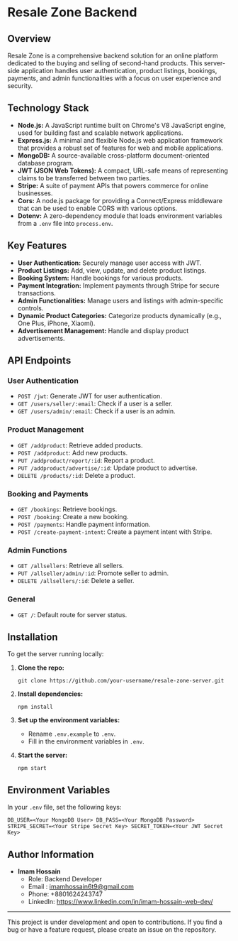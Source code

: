 
# Resale Zone Backend

## Overview

Resale Zone is a comprehensive backend solution for an online platform dedicated to the buying and selling of second-hand products. This server-side application handles user authentication, product listings, bookings, payments, and admin functionalities with a focus on user experience and security.

## Technology Stack

-   **Node.js:** A JavaScript runtime built on Chrome's V8 JavaScript engine, used for building fast and scalable network applications.
-   **Express.js:** A minimal and flexible Node.js web application framework that provides a robust set of features for web and mobile applications.
-   **MongoDB:** A source-available cross-platform document-oriented database program.
-   **JWT (JSON Web Tokens):** A compact, URL-safe means of representing claims to be transferred between two parties.
-   **Stripe:** A suite of payment APIs that powers commerce for online businesses.
-   **Cors:** A node.js package for providing a Connect/Express middleware that can be used to enable CORS with various options.
-   **Dotenv:** A zero-dependency module that loads environment variables from a `.env` file into `process.env`.

## Key Features

-   **User Authentication:** Securely manage user access with JWT.
-   **Product Listings:** Add, view, update, and delete product listings.
-   **Booking System:** Handle bookings for various products.
-   **Payment Integration:** Implement payments through Stripe for secure transactions.
-   **Admin Functionalities:** Manage users and listings with admin-specific controls.
-   **Dynamic Product Categories:** Categorize products dynamically (e.g., One Plus, iPhone, Xiaomi).
-   **Advertisement Management:** Handle and display product advertisements.

## API Endpoints

### User Authentication

-   `POST /jwt`: Generate JWT for user authentication.
-   `GET /users/seller/:email`: Check if a user is a seller.
-   `GET /users/admin/:email`: Check if a user is an admin.

### Product Management

-   `GET /addproduct`: Retrieve added products.
-   `POST /addproduct`: Add new products.
-   `PUT /addproduct/report/:id`: Report a product.
-   `PUT /addproduct/advertise/:id`: Update product to advertise.
-   `DELETE /products/:id`: Delete a product.

### Booking and Payments

-   `GET /bookings`: Retrieve bookings.
-   `POST /booking`: Create a new booking.
-   `POST /payments`: Handle payment information.
-   `POST /create-payment-intent`: Create a payment intent with Stripe.

### Admin Functions

-   `GET /allsellers`: Retrieve all sellers.
-   `PUT /allseller/admin/:id`: Promote seller to admin.
-   `DELETE /allsellers/:id`: Delete a seller.

### General

-   `GET /`: Default route for server status.

## Installation

To get the server running locally:

1.  **Clone the repo:**
    
    
    `git clone https://github.com/your-username/resale-zone-server.git` 
    
2.  **Install dependencies:**
    
    
    `npm install` 
    
3.  **Set up the environment variables:**
    
    -   Rename `.env.example` to `.env`.
    -   Fill in the environment variables in `.env`.
4.  **Start the server:**
    
    
    `npm start` 
    

## Environment Variables

In your `.env` file, set the following keys:


`DB_USER=<Your MongoDB User>
DB_PASS=<Your MongoDB Password>
STRIPE_SECRET=<Your Stripe Secret Key>
SECRET_TOKEN=<Your JWT Secret Key>` 

## Author Information

-   **Imam Hossain**
    -   Role: Backend Developer
    -   Email : imamhossain6t9@gmail.com
    - Phone: +8801624243747
    -   LinkedIn: https://www.linkedin.com/in/imam-hossain-web-dev/

----------

This project is under development and open to contributions. If you find a bug or have a feature request, please create an issue on the repository.
